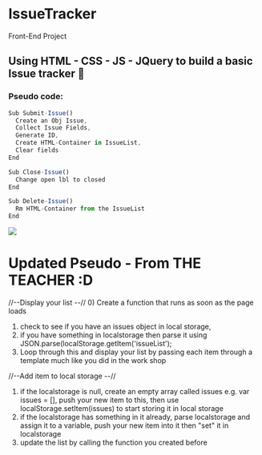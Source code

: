 # IssueTracker
Front-End Project

## Using HTML - CSS - JS - JQuery  to build a basic Issue tracker :rocket:

### Pseudo code:
```javascript
Sub Submit-Issue()
  Create an Obj Issue,
  Collect Issue Fields,
  Generate ID,
  Create HTML-Container in IssueList,
  Clear fields
End

Sub Close-Issue()
  Change open lbl to closed
End

Sub Delete-Issue()
  Rm HTML-Container from the IssueList
End
```

![](https://media.tenor.com/images/dd6b9d90eb85a6aaa3ad680960ffccc1/tenor.gif)


# Updated Pseudo - From THE TEACHER :D
//--Display your list --//
0) Create a function that runs as soon as the page loads
1) check to see if you have an issues object in local storage, 
2) if you have something in localstorage then parse it using JSON.parse(localStorage.getItem('issueList');
3) Loop through this and display your list by passing each item through a template much like you did in the work shop

//--Add item to local storage --//
1) if the localstorage is null, create an empty array called issues e.g. var issues = [], push your new item to this, then use localStorage.setItem(issues)  to start storing it in local storage
2) if the localstorage has something in it already, parse localstorage and assign it to a variable, push your new item into it then "set" it in localstorage 
3) update the list by calling the function you created before
